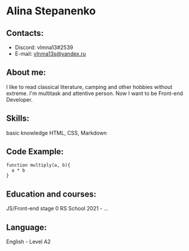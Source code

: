 # **Alina Stepanenko**

## Contacts:
* Discord: vlmna13#2539
* E-mail: vlnma13s@yandex.ru

## About me:
I like to read classical literature, 
camping and other hobbies without extreme. 
I'm multitask and attentive person. 
Now I want to be Front-end Developer.

## Skills:
basic knowledge HTML, CSS, Markdown

## Code Example:

```
function multiply(a, b){
  a * b
}
```

## Education and courses:
JS/Front-end stage 0 RS School 2021 - ...

## Language:
English - Level A2